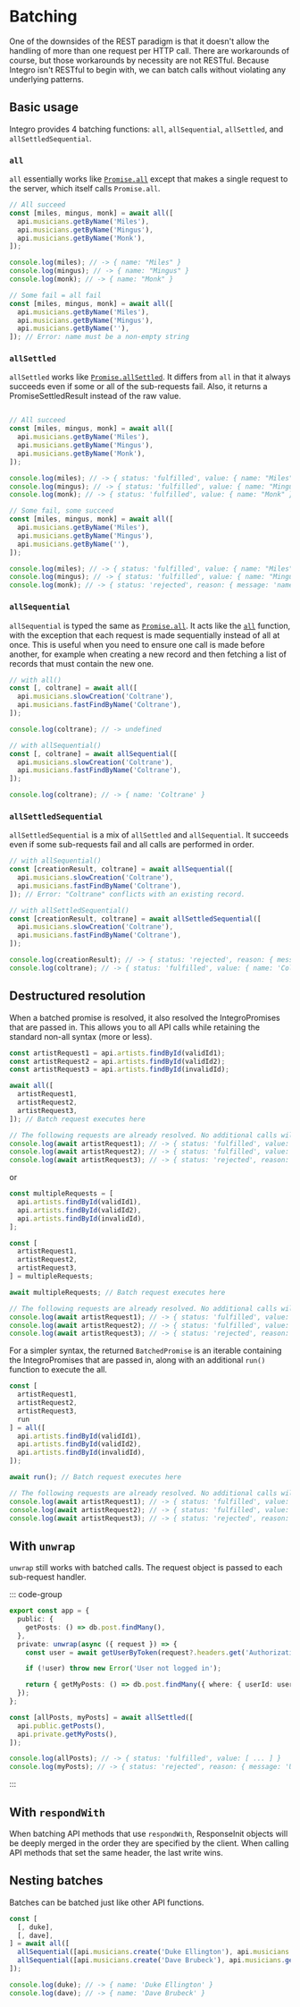 # Batching

One of the downsides of the REST paradigm is that it doesn't allow the handling of more than one request per HTTP call.
There are workarounds of course, but those workarounds by necessity are not RESTful. Because Integro isn't RESTful
to begin with, we can batch calls without violating any underlying patterns.

## Basic usage

Integro provides 4 batching functions: `all`, `allSequential`, `allSettled`, and `allSettledSequential`.

### `all`

`all` essentially works like [`Promise.all`](https://developer.mozilla.org/en-US/docs/Web/JavaScript/Reference/Global_Objects/Promise/all)
except that makes a single request to the server, which itself calls `Promise.all`.

```ts
// All succeed
const [miles, mingus, monk] = await all([
  api.musicians.getByName('Miles'),
  api.musicians.getByName('Mingus'),
  api.musicians.getByName('Monk'),
]);

console.log(miles); // -> { name: "Miles" }
console.log(mingus); // -> { name: "Mingus" }
console.log(monk); // -> { name: "Monk" }

// Some fail = all fail
const [miles, mingus, monk] = await all([
  api.musicians.getByName('Miles'),
  api.musicians.getByName('Mingus'),
  api.musicians.getByName(''),
]); // Error: name must be a non-empty string
```

### `allSettled`

`allSettled` works like [`Promise.allSettled`](https://developer.mozilla.org/en-US/docs/Web/JavaScript/Reference/Global_Objects/Promise/allSettled).
It differs from `all` in that it always succeeds even if some or all of the sub-requests fail.
Also, it returns a PromiseSettledResult instead of the raw value.

```ts

// All succeed
const [miles, mingus, monk] = await all([
  api.musicians.getByName('Miles'),
  api.musicians.getByName('Mingus'),
  api.musicians.getByName('Monk'),
]);

console.log(miles); // -> { status: 'fulfilled', value: { name: "Miles" } }
console.log(mingus); // -> { status: 'fulfilled', value: { name: "Mingus" } }
console.log(monk); // -> { status: 'fulfilled', value: { name: "Monk" } }

// Some fail, some succeed
const [miles, mingus, monk] = await all([
  api.musicians.getByName('Miles'),
  api.musicians.getByName('Mingus'),
  api.musicians.getByName(''),
]);

console.log(miles); // -> { status: 'fulfilled', value: { name: "Miles" } }
console.log(mingus); // -> { status: 'fulfilled', value: { name: "Mingus" } }
console.log(monk); // -> { status: 'rejected', reason: { message: 'name must be a non-empty string' } }
```

### `allSequential`

`allSequential` is typed the same as [`Promise.all`](https://developer.mozilla.org/en-US/docs/Web/JavaScript/Reference/Global_Objects/Promise/all).
It acts like the [`all`](./all) function, with the exception that each request is made sequentially instead of all at once. This is useful when
you need to ensure one call is made before another, for example when creating a new record and then
fetching a list of records that must contain the new one.

```ts
// with all()
const [, coltrane] = await all([
  api.musicians.slowCreation('Coltrane'),
  api.musicians.fastFindByName('Coltrane'),
]);

console.log(coltrane); // -> undefined

// with allSequential()
const [, coltrane] = await allSequential([
  api.musicians.slowCreation('Coltrane'),
  api.musicians.fastFindByName('Coltrane'),
]);

console.log(coltrane); // -> { name: 'Coltrane' }
```

### `allSettledSequential`

`allSettledSequential` is a mix of `allSettled` and `allSequential`. It succeeds even if some sub-requests fail and all calls are performed in order.

```ts
// with allSequential()
const [creationResult, coltrane] = await allSequential([
  api.musicians.slowCreation('Coltrane'),
  api.musicians.fastFindByName('Coltrane'),
]); // Error: "Coltrane" conflicts with an existing record.

// with allSettledSequential()
const [creationResult, coltrane] = await allSettledSequential([
  api.musicians.slowCreation('Coltrane'),
  api.musicians.fastFindByName('Coltrane'),
]);

console.log(creationResult); // -> { status: 'rejected', reason: { message: '"Coltrane" conflicts with an existing record.' } }
console.log(coltrane); // -> { status: 'fulfilled', value: { name: 'Coltrane' } }
```

## Destructured resolution

When a batched promise is resolved, it also resolved the IntegroPromises that are passed in. This allows you
to all API calls while retaining the standard non-all syntax (more or less).

```ts
const artistRequest1 = api.artists.findById(validId1);
const artistRequest2 = api.artists.findById(validId2);
const artistRequest3 = api.artists.findById(invalidId);

await all([
  artistRequest1,
  artistRequest2,
  artistRequest3,
]); // Batch request executes here

// The following requests are already resolved. No additional calls will be made to the server.
console.log(await artistRequest1); // -> { status: 'fulfilled', value: { ... } }
console.log(await artistRequest2); // -> { status: 'fulfilled', value: { ... } }
console.log(await artistRequest3); // -> { status: 'rejected', reason: { ... } }
```

or

```ts
const multipleRequests = [
  api.artists.findById(validId1),
  api.artists.findById(validId2),
  api.artists.findById(invalidId),
];

const [
  artistRequest1,
  artistRequest2,
  artistRequest3,
] = multipleRequests;

await multipleRequests; // Batch request executes here

// The following requests are already resolved. No additional calls will be made to the server.
console.log(await artistRequest1); // -> { status: 'fulfilled', value: { ... } }
console.log(await artistRequest2); // -> { status: 'fulfilled', value: { ... } }
console.log(await artistRequest3); // -> { status: 'rejected', reason: { ... } }
```

For a simpler syntax, the returned `BatchedPromise` is an iterable containing the IntegroPromises that
are passed in, along with an additional `run()` function to execute the all.

```ts
const [
  artistRequest1,
  artistRequest2,
  artistRequest3,
  run
] = all([
  api.artists.findById(validId1),
  api.artists.findById(validId2),
  api.artists.findById(invalidId),
]);

await run(); // Batch request executes here

// The following requests are already resolved. No additional calls will be made to the server.
console.log(await artistRequest1); // -> { status: 'fulfilled', value: { ... } }
console.log(await artistRequest2); // -> { status: 'fulfilled', value: { ... } }
console.log(await artistRequest3); // -> { status: 'rejected', reason: { ... } }
```

## With `unwrap`

`unwrap` still works with batched calls. The request object is passed to each sub-request handler.

::: code-group

```ts [Server]
export const app = {
  public: {
    getPosts: () => db.post.findMany(),
  },
  private: unwrap(async ({ request }) => {
    const user = await getUserByToken(request?.headers.get('Authorization'));

    if (!user) throw new Error('User not logged in');

    return { getMyPosts: () => db.post.findMany({ where: { userId: user.id } }) };
  });
};
```

```ts [Client]
const [allPosts, myPosts] = await allSettled([
  api.public.getPosts(),
  api.private.getMyPosts(),
]);

console.log(allPosts); // -> { status: 'fulfilled', value: [ ... ] }
console.log(myPosts); // -> { status: 'rejected', reason: { message: 'User not logged in' } }
```

:::

## With `respondWith`

When batching API methods that use `respondWith`, ResponseInit objects will be deeply merged
in the order they are specified by the client. When calling API methods that set the same header,
the last write wins.

## Nesting batches

Batches can be batched just like other API functions.

```ts
const [
  [, duke],
  [, dave],
] = await all([
  allSequential([api.musicians.create('Duke Ellington'), api.musicians.getByName('Duke Ellington')]),
  allSequential([api.musicians.create('Dave Brubeck'), api.musicians.getByName('Dave Brubeck')]),
]);

console.log(duke); // -> { name: 'Duke Ellington' }
console.log(dave); // -> { name: 'Dave Brubeck' }
```
